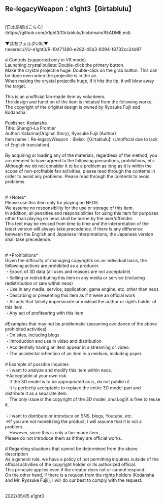 ## Re-legacyWeapon：e1ght3【Girtablulu】
<br>
[日本語版はこちら](https://github.com/e1ght3/Girtablulu/blob/main/README.md)<br>
<br>
▼共有フォルダURL▼<br>
neosrec:///U-e1ght3/R-10471380-e282-45d3-8094-f8732cc24d97<br>
<br>
# Controls (supported only in VR mode)<br>
Launching crystal bullets: Double-click the primary button.<br>
Make the crystal projectile huge: Double-click on the grab button. This can be done even when the projectile is in the air.<br>
When making the crystal projectile huge, if it hits the tip, it will blow away the target.<br>
<br>
This is an unofficial fan-made item by volunteers.<br>
The design and function of the item is imitated from the following works.<br>
The copyright of the original design is owned by Ryosuke Fujii and Kodansha.<br>
<br>
Publisher: Kodansha<br>
Title: Shangri-La Frontier<br>
Author: Katarina(Original Story), Ryosuke Fujii (Author)<br>
Item name：Re-legacyWeapon：Bielak【Girtablulu】(Unofficial due to lack of English translation)<br>
<br>
By acquiring or loading any of the materials, regardless of the method, you are deemed to have agreed to the following precautions, prohibitions, etc.
Although we do not consider it to be a problem as long as it is within the scope of non-profitable fan activities, please read through the contents in order to avoid any problems. Please read through the contents to avoid problems.<br>
<br>
<br>
# *Notes*<br>
Please use this item only for playing on NEOS.<br>
We assume no responsibility for the use or storage of this item.<br>
In addition, all penalties and responsibilities for using this item for purposes other than playing on neos shall be borne by the user/offender.<br>
This text may be revised from time to time and the interpretation of the latest version will always take precedence. If there is any difference between the English and Japanese interpretations, the Japanese version shall take precedence.<br>
<br>
<br>
# *Prohibitions*<br>
Given the difficulty of managing copyrights on an individual basis, the following actions are prohibited as a producer.<br>
・Export of 3D data (all uses and reasons are not acceptable)<br>
・Selling or redistributing this item in any media or service (including redistribution or sale within neos)<br>
・Use in any media, service, application, game engine, etc. other than neos<br>
・Describing or presenting this item as if it were an official work<br>
・All acts that falsely impersonate or mislead the author or rights holder of this item.<br>
・Any act of profiteering with this item<br>
<br>
#Examples that may not be problematic (assuming avoidance of the above prohibited activities)<br>
・On sites, including blogs<br>
・Introduction and use in video and distribution<br>
・Accidentally having an item appear in a streaming or video.<br>
・The accidental reflection of an item in a medium, including paper.<br>
<br>
# Example of possible inquiries<br>
・I want to analyze and modify this item within neos.<br>
→Acceptable at your own risk.<br>
　If the 3D model is to be appropriated as is, do not publish it.<br>
　It is perfectly acceptable to replace the entire 3D model part and distribute it as a separate item.<br>
　The only issue is the copyright of the 3D model, and LogiX is free to reuse it.<br>
<br>
・I want to distribute or introduce on SNS, blogs, Youtube, etc.<br>
→If you are not monetizing the product, I will assume that it is not a problem.<br>
　However, since this is only a fan-made item ,<br>
  Please do not introduce them as if they are official works.<br>
<br>
# Regarding situations that cannot be determined from the above description<br>
As a general rule, we have a policy of not permitting inquiries outside of the official activities of the copyright holder or its authorized official.<br>
This principle applies even if the creator does not or cannot respond.<br>
On the other hand, if there is a request from the rights holders (Kodansha and Mr. Ryosuke Fujii), I will do our best to comply with the request.<br>
<br>
<br>
2022/05/05 e1ght3

